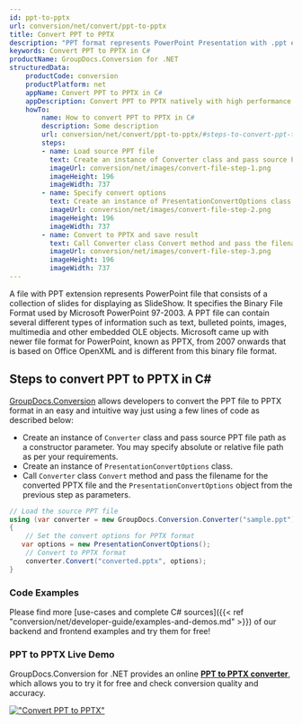 ```yaml
---
id: ppt-to-pptx
url: conversion/net/convert/ppt-to-pptx
title: Convert PPT to PPTX
description: "PPT format represents PowerPoint Presentation with .ppt extension. Learn how to convert PPT to PPTX file programmatically in C# language using GroupDocs.Conversion for .NET library."
keywords: Convert PPT to PPTX in C#
productName: GroupDocs.Conversion for .NET
structuredData:
    productCode: conversion
    productPlatform: net
    appName: Convert PPT to PPTX in C#
    appDescription: Convert PPT to PPTX natively with high performance using C# language and server side GroupDocs.Conversion for .NET APIs, without the use of any software like Microsoft or Open Office.
    howTo:
        name: How to convert PPT to PPTX in C# 
        description: Some description
        url: conversion/net/convert/ppt-to-pptx/#steps-to-convert-ppt-to-pptx-in-c
        steps:
        - name: Load source PPT file 
          text: Create an instance of Converter class and pass source PPT file path as a constructor parameter. You may specify absolute or relative file path as per your requirements. 
          imageUrl: conversion/net/images/convert-file-step-1.png
          imageHeight: 196
          imageWidth: 737
        - name: Specify convert options 
          text: Create an instance of PresentationConvertOptions class.
          imageUrl: conversion/net/images/convert-file-step-2.png
          imageHeight: 196
          imageWidth: 737
        - name: Convert to PPTX and save result 
          text: Call Converter class Convert method and pass the filename for the converted HTML file and the PresentationConvertOptions object from the previous step as parameters.
          imageUrl: conversion/net/images/convert-file-step-3.png
          imageHeight: 196
          imageWidth: 737
---
```


A file with PPT extension represents PowerPoint file that consists of a collection of slides for displaying as SlideShow. It specifies the Binary File Format used by Microsoft PowerPoint 97-2003. A PPT file can contain several different types of information such as text, bulleted points, images, multimedia and other embedded OLE objects. Microsoft came up with newer file format for PowerPoint, known as PPTX, from 2007 onwards that is based on Office OpenXML and is different from this binary file format.

## Steps to convert PPT to PPTX in C#

[GroupDocs.Conversion](https://products.groupdocs.com/conversion/net) allows developers to convert the PPT file to PPTX format in an easy and intuitive way just using a few lines of code as described below:

* Create an instance of `Converter` class and pass source PPT file path as a constructor parameter. You may specify absolute or relative file path as per your requirements. 
* Create an instance of `PresentationConvertOptions` class.
* Call `Converter` class `Convert` method and pass the filename for the converted PPTX file and the `PresentationConvertOptions` object from the previous step as parameters.

```csharp
// Load the source PPT file
using (var converter = new GroupDocs.Conversion.Converter("sample.ppt"))
{
    // Set the convert options for PPTX format
   var options = new PresentationConvertOptions();
    // Convert to PPTX format
    converter.Convert("converted.pptx", options);
}
```

### Code Examples

Please find more [use-cases and complete C# sources]({{< ref "conversion/net/developer-guide/examples-and-demos.md" >}}) of our backend and frontend examples and try them for free!

### PPT to PPTX Live Demo

GroupDocs.Conversion for .NET provides an online [**PPT to PPTX converter**](https://products.groupdocs.app/conversion/ppt-to-pptx), which allows you to try it for free and check conversion quality and accuracy.

[!["Convert PPT to PPTX"](conversion/net/images/convert-to-pptx/convert-ppt-to-pptx.png)](https://products.groupdocs.app/conversion/ppt-to-pptx)